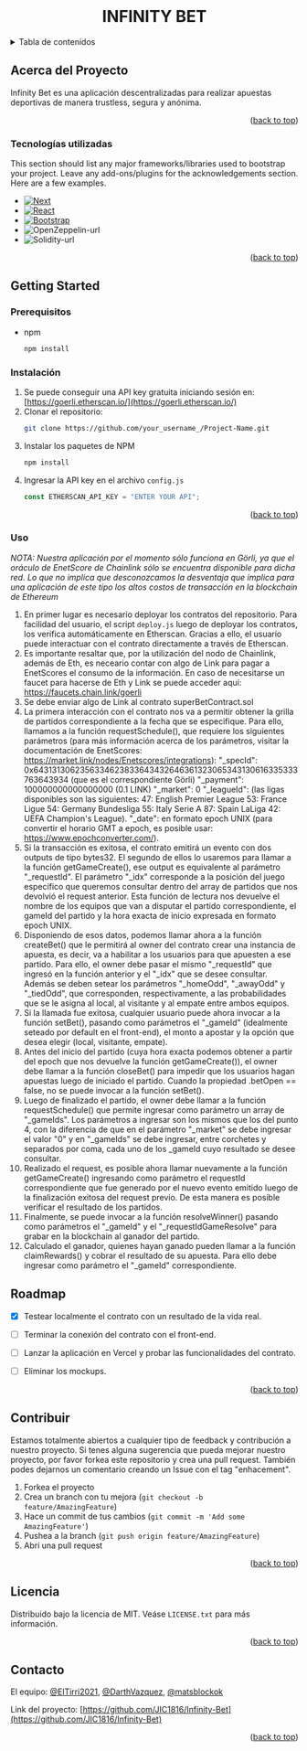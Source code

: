 <!-- PROJECT LOGO -->
<br />
<div align="center">
   <h1 align="center"> INFINITY BET</h1>

</div>

<!-- TABLE OF CONTENTS -->
<details>
  <summary>Tabla de contenidos</summary>
  <ol>
    <li>
      <a href="#about-the-project">Acerca del proyecto</a>
      <ul>
        <li><a href="#built-with">Tecnologías utilizadas</a></li>
      </ul>
    </li>
    <li>
      <a href="#getting-started">Getting Started</a>
      <ul>
        <li><a href="#prerequisites">Prerequisitos</a></li>
        <li><a href="#installation">Instalación</a></li>
      </ul>
    </li>
    <li><a href="#roadmap">Roadmap</a></li>
    <li><a href="#contributing">Contribución</a></li>
    <li><a href="#license">Licencia</a></li>
    <li><a href="#contact">Contacto</a></li>
    <li><a href="#acknowledgments">Reconocimientos</a></li>
  </ol>
</details>

<!-- ABOUT THE PROJECT -->

## Acerca del Proyecto

Infinity Bet es una aplicación descentralizadas para realizar apuestas deportivas de manera trustless, segura y anónima.

<p align="right">(<a href="#readme-top">back to top</a>)</p>

### Tecnologías utilizadas

This section should list any major frameworks/libraries used to bootstrap your project. Leave any add-ons/plugins for the acknowledgements section. Here are a few examples.

- [![Next][next.js]][next-url]
- [![React][react.js]][react-url]
- [![Bootstrap][bootstrap.com]][bootstrap-url]
- ![OpenZeppelin-url]
- ![Solidity-url]

<p align="right">(<a href="#readme-top">back to top</a>)</p>

<!-- GETTING STARTED -->

## Getting Started

### Prerequisitos

- npm
  ```sh
  npm install
  ```

### Instalación

1. Se puede conseguir una API key gratuita iniciando sesión en: [https://goerli.etherscan.io/](https://goerli.etherscan.io/)
1. Clonar el repositorio:
   ```sh
   git clone https://github.com/your_username_/Project-Name.git
   ```
1. Instalar los paquetes de NPM
   ```sh
   npm install
   ```
1. Ingresar la API key en el archivo `config.js`
   ```js
   const ETHERSCAN_API_KEY = "ENTER YOUR API";
   ```
   <p align="right">(<a href="#readme-top">back to top</a>)</p>

### Uso

_NOTA: Nuestra aplicación por el momento sólo funciona en Görli, ya que el oráculo de EnetScore de Chainlink sólo se encuentra disponible para dicha red. Lo que no implica que desconozcamos la desventaja que implica para una aplicación de este tipo los altos costos de transacción en la blockchain de Ethereum_

1. En primer lugar es necesario deployar los contratos del repositorio. Para facilidad del usuario, el script `deploy.js` luego de deployar los contratos, los verifica automáticamente en Etherscan. Gracias a ello, el usuario puede interactuar con el contrato directamente a través de Etherscan.
2. Es importante resaltar que, por la utilización del nodo de Chainlink, además de Eth, es neceario contar con algo de Link para pagar a EnetScores el consumo de la información. En caso de necesitarse un faucet para hacerse de Eth y Link se puede acceder aquí: https://faucets.chain.link/goerli
3. Se debe enviar algo de Link al contrato superBetContract.sol
4. La primera interacción con el contrato nos va a permitir obtener la grilla de partidos correspondiente a la fecha que se especifique. Para ello, llamamos a la función requestSchedule(), que requiere los siguientes parámetros (para más información acerca de los parámetros, visitar la documentación de EnetScores: https://market.link/nodes/Enetscores/integrations):
   "\_specId": 0x6431313062356334623833643432646361323065343130616335333763643934 (que es el correspondiente Görli)
   "\_payment": 100000000000000000 (0.1 LINK)
   "\_market": 0
   "\_leagueId": (las ligas disponibles son las siguientes:
   47: English Premier League
   53: France Ligue
   54: Germany Bundesliga
   55: Italy Serie A
   87: Spain LaLiga
   42: UEFA Champion's League).
   "\_date": en formato epoch UNIX (para convertir el horario GMT a epoch, es posible usar: https://www.epochconverter.com/).
5. Si la transacción es exitosa, el contrato emitirá un evento con dos outputs de tipo bytes32. El segundo de ellos lo usaremos para llamar a la función getGameCreate(), ese output es equivalente al parámetro "\_requestId". El parámetro "\_idx" corresponde a la posición del juego específico que queremos consultar dentro del array de partidos que nos devolvió el request anterior. Esta función de lectura nos devuelve el nombre de los equipos que van a disputar el partido correspondiente, el gameId del partido y la hora exacta de inicio expresada en formato epoch UNIX.
6. Disponiendo de esos datos, podemos llamar ahora a la función createBet() que le permitirá al owner del contrato crear una instancia de apuesta, es decir, va a habilitar a los usuarios para que apuesten a ese partido. Para ello, el owner debe pasar el mismo "\_requestId" que ingresó en la función anterior y el "\_idx" que se desee consultar. Además se deben setear los parámetros "\_homeOdd", "\_awayOdd" y "\_tiedOdd", que corresponden, respectivamente, a las probabilidades que se le asigna al local, al visitante y al empate entre ambos equipos.
7. Si la llamada fue exitosa, cualquier usuario puede ahora invocar a la función setBet(), pasando como parámetros el "\_gameId" (idealmente seteado por default en el front-end), el monto a apostar y la opción que desea elegir (local, visitante, empate).
8. Antes del inicio del partido (cuya hora exacta podemos obtener a partir del epoch que nos devuelve la función getGameCreate()), el owner debe llamar a la función closeBet() para impedir que los usuarios hagan apuestas luego de iniciado el partido. Cuando la propiedad .betOpen == false, no se puede invocar a la función setBet().
9. Luego de finalizado el partido, el owner debe llamar a la función requestSchedule() que permite ingresar como parámetro un array de "\_gameIds". Los parámetros a ingresar son los mismos que los del punto 4, con la diferencia de que en el parámetro "\_market" se debe ingresar el valor "0" y en "\_gameIds" se debe ingresar, entre corchetes y separados por coma, cada uno de los \_gameId cuyo resultado se desee consultar.
10. Realizado el request, es posible ahora llamar nuevamente a la función getGameCreate() ingresando como parámetro el requestId correspondiente que fue generado por el nuevo evento emitido luego de la finalización exitosa del request previo. De esta manera es posible verificar el resultado de los partidos.
11. Finalmente, se puede invocar a la función resolveWinner() pasando como parámetros el "\_gameId" y el "\_requestIdGameResolve" para grabar en la blockchain al ganador del partido.
12. Calculado el ganador, quienes hayan ganado pueden llamar a la función claimRewards() y cobrar el resultado de su apuesta. Para ello debe ingresar como parámetro el "\_gameId" correspondiente.
<!-- ROADMAP -->

## Roadmap

- [x] Testear localmente el contrato con un resultado de la vida real.
- [ ] Terminar la conexión del contrato con el front-end.
- [ ] Lanzar la aplicación en Vercel y probar las funcionalidades del contrato.
- [ ] Eliminar los mockups.

    

<p align="right">(<a href="#readme-top">back to top</a>)</p>



<!-- CONTRIBUTING -->
## Contribuir

Estamos totalmente abiertos a cualquier tipo de feedback y contribución a nuestro proyecto. Si tenes alguna sugerencia que pueda mejorar nuestro proyecto, por favor forkea este repositorio y crea una pull request. También podes dejarnos un comentario creando un Issue con el tag "enhacement".

1. Forkea el proyecto
2. Crea un branch con tu mejora (`git checkout -b feature/AmazingFeature`)
3. Hace un commit de tus cambios (`git commit -m 'Add some AmazingFeature'`)
4. Pushea a la branch (`git push origin feature/AmazingFeature`)
5. Abrí una pull request

<p align="right">(<a href="#readme-top">back to top</a>)</p>



<!-- LICENSE -->
## Licencia

Distribuido bajo la licencia de MIT. Veáse `LICENSE.txt` para más información.

<p align="right">(<a href="#readme-top">back to top</a>)</p>



<!-- CONTACT -->
## Contacto

El equipo:  [@ElTirri2021](https://twitter.com/ElTirri2021), [@DarthVazquez](https://twitter.com/DarthVazquez), [@matsblockok](https://twitter.com/matsblockok)

Link del proyecto: [https://github.com/JIC1816/Infinity-Bet](https://github.com/JIC1816/Infinity-Bet)

<p align="right">(<a href="#readme-top">back to top</a>)</p>



<!-- MARKDOWN LINKS & IMAGES -->
<!-- https://www.markdownguide.org/basic-syntax/#reference-style-links -->

[contributors-shield]: https://img.shields.io/github/contributors/othneildrew/Best-README-Template.svg?style=for-the-badge
[contributors-url]: https://github.com/othneildrew/Best-README-Template/graphs/contributors
[forks-shield]: https://img.shields.io/github/forks/othneildrew/Best-README-Template.svg?style=for-the-badge
[forks-url]: https://github.com/othneildrew/Best-README-Template/network/members
[stars-shield]: https://img.shields.io/github/stars/othneildrew/Best-README-Template.svg?style=for-the-badge
[stars-url]: https://github.com/othneildrew/Best-README-Template/stargazers
[issues-shield]: https://img.shields.io/github/issues/othneildrew/Best-README-Template.svg?style=for-the-badge
[issues-url]: https://github.com/othneildrew/Best-README-Template/issues
[license-shield]: https://img.shields.io/github/license/othneildrew/Best-README-Template.svg?style=for-the-badge
[license-url]: https://github.com/othneildrew/Best-README-Template/blob/master/LICENSE.txt
[linkedin-shield]: https://img.shields.io/badge/-LinkedIn-black.svg?style=for-the-badge&logo=linkedin&colorB=555
[linkedin-url]: https://linkedin.com/in/othneildrew
[product-screenshot]: images/screenshot.png
[next.js]: https://img.shields.io/badge/next.js-000000?style=for-the-badge&logo=nextdotjs&logoColor=white
[next-url]: https://nextjs.org/
[react.js]: https://img.shields.io/badge/React-20232A?style=for-the-badge&logo=react&logoColor=61DAFB
[react-url]: https://reactjs.org/
[vue.js]: https://img.shields.io/badge/Vue.js-35495E?style=for-the-badge&logo=vuedotjs&logoColor=4FC08D
[vue-url]: https://vuejs.org/
[angular.io]: https://img.shields.io/badge/Angular-DD0031?style=for-the-badge&logo=angular&logoColor=white
[angular-url]: https://angular.io/
[svelte.dev]: https://img.shields.io/badge/Svelte-4A4A55?style=for-the-badge&logo=svelte&logoColor=FF3E00
[svelte-url]: https://svelte.dev/
[laravel.com]: https://img.shields.io/badge/Laravel-FF2D20?style=for-the-badge&logo=laravel&logoColor=white
[laravel-url]: https://laravel.com
[bootstrap.com]: https://img.shields.io/badge/Bootstrap-563D7C?style=for-the-badge&logo=bootstrap&logoColor=white
[bootstrap-url]: https://getbootstrap.com
[jquery.com]: https://img.shields.io/badge/jQuery-0769AD?style=for-the-badge&logo=jquery&logoColor=white
[jquery-url]: https://jquery.com
[OpenZeppelin-url]: https://img.shields.io/badge/OpenZeppelin-4E5EE4?logo=OpenZeppelin&logoColor=fff&style=for-the-badge
[Solidity-url]: https://img.shields.io/badge/Solidity-e6e6e6?style=for-the-badge&logo=solidity&logoColor=black

```

```
